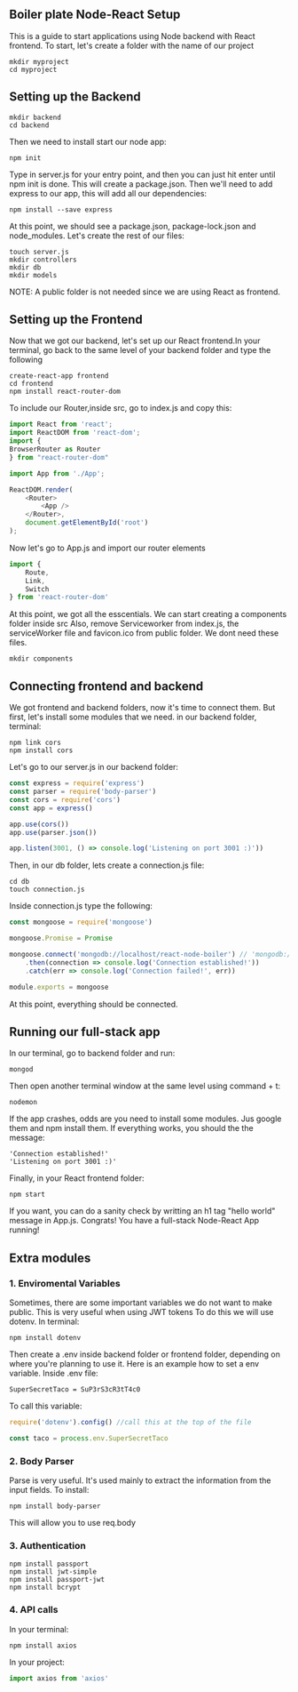 ## Boiler plate Node-React Setup

This is a guide to start applications using Node backend with React frontend. To start, let's create a folder with the name of our project

```
mkdir myproject
cd myproject
```
## Setting up the Backend

```
mkdir backend
cd backend
```

Then we need to install start our node app:

```
npm init
```
Type in server.js for your entry point, and then you can just hit enter until npm init is done. This will create a package.json. Then we'll need to add express to our app, this will add all our dependencies:

```
npm install --save express
```

At this point, we should see a package.json, package-lock.json and node_modules. Let's create the rest of our files:

```
touch server.js
mkdir controllers
mkdir db
mkdir models
```

NOTE: A public folder is not needed since we are using React as frontend. 

## Setting up the Frontend

Now that we got our backend, let's set up our React frontend.In your terminal, go back to the same level of your backend folder and type the following

```
create-react-app frontend
cd frontend
npm install react-router-dom
```
To include our Router,inside src, go to index.js and copy this:

```javascript
import React from 'react';
import ReactDOM from 'react-dom';
import {
BrowserRouter as Router
} from "react-router-dom"

import App from './App';

ReactDOM.render(
    <Router>
        <App />
    </Router>,
    document.getElementById('root')
);
```
Now let's go to App.js and import our router elements

```javascript
import {
    Route,
    Link,
    Switch
} from 'react-router-dom'
```
At this point, we got all the esscentials. We can start creating a components folder inside src
Also, remove Serviceworker from index.js, the serviceWorker file and favicon.ico from public folder. We dont need these files.

```
mkdir components
```
## Connecting frontend and backend

We got frontend and backend folders, now it's time to connect them. But first, let's install some modules that we need. in our backend folder, terminal:

```
npm link cors
npm install cors
```

Let's go to our server.js in our backend folder:

```javascript
const express = require('express')
const parser = require('body-parser')
const cors = require('cors')
const app = express()

app.use(cors())
app.use(parser.json())

app.listen(3001, () => console.log('Listening on port 3001 :)'))
```
Then, in our db folder, lets create a connection.js file:

```
cd db
touch connection.js
```
Inside connection.js type the following:

```javascript
const mongoose = require('mongoose')

mongoose.Promise = Promise

mongoose.connect('mongodb://localhost/react-node-boiler') // 'mongodb://localhost/name_of_your_database'
    .then(connection => console.log('Connection established!'))
    .catch(err => console.log('Connection failed!', err))

module.exports = mongoose
```
At this point, everything should be connected.

## Running our full-stack app

In our terminal, go to backend folder and run:

```
mongod
```

Then open another terminal window at the same level using command + t:

```
nodemon
```

If the app crashes, odds are you need to install some modules. Jus google them and npm install them. If everything works, you should the the message:

```
'Connection established!'
'Listening on port 3001 :)'
```

Finally, in your React frontend folder:

```
npm start
```

If you want, you can do a sanity check by writting an h1 tag "hello world" message in App.js. Congrats! You have a full-stack Node-React App running!

## Extra modules

### 1. Enviromental Variables

Sometimes, there are some important variables we do not want to make public. This is very useful when using JWT tokens To do this we will use dotenv. In terminal:

```
npm install dotenv
```
Then create a .env inside backend folder or frontend folder, depending on where you're planning to use it. Here is an example how to set a env variable. Inside .env file:

```
SuperSecretTaco = SuP3rS3cR3tT4c0
```

To call this variable:

```javascript
require('dotenv').config() //call this at the top of the file

const taco = process.env.SuperSecretTaco
```
### 2. Body Parser

Parse is very useful. It's used mainly to extract the information from the input fields. To install:

```
npm install body-parser
```
This will allow you to use req.body

### 3. Authentication

```
npm install passport
npm install jwt-simple
npm install passport-jwt
npm install bcrypt 
```

### 4. API calls

In your terminal:
```
npm install axios
```
In your project:

```javascript
import axios from 'axios'
```